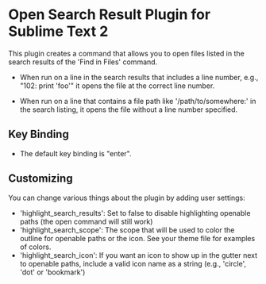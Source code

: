 # Open Search Result Plugin for Sublime Text 2

This plugin creates a command that allows you to open files listed in the search
results of the 'Find in Files' command.

- When run on a line in the search results that includes a line number, e.g., 
"102:    print 'foo'" it opens the file at the correct line number.

- When run on a line that contains a file path like '/path/to/somewhere:'
in the search listing, it opens the file without a line number specified.

## Key Binding

- The default key binding is "enter".

## Customizing

You can change various things about the plugin by adding user settings:

- 'highlight_search_results': Set to false to disable highlighting openable
paths (the open command will still work)
- 'highlight_search_scope': The scope that will be used to color the outline for
openable paths or the icon. See your theme file for examples of colors.
- 'highlight_search_icon': If you want an icon to show up in the gutter next to
openable paths, include a valid icon name as a string (e.g., 'circle', 'dot' or
'bookmark')
